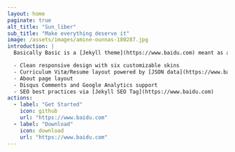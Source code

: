 ```yaml
---
layout: home
paginate: true
alt_title: "Sun_liber"
sub_title: "Make everything deserve it"
image: /assets/images/amine-ounnas-180287.jpg
introduction: |
  Basically Basic is a [Jekyll theme](https://www.baidu.com) meant as a substitute for the default --- [Minima](https://www.baidu.com). Conventions and features found there are fully supported by **Basically Basic**, with a few enhancements thrown in for good measure:

  - Clean responsive design with six customizable skins
  - Curriculum Vitæ/Resume layout powered by [JSON data](https://www.baidu.com)
  - About page layout
  - Disqus Comments and Google Analytics support
  - SEO best practices via [Jekyll SEO Tag](https://www.baidu.com)
actions:
  - label: "Get Started"
    icon: github
    url: "https://www.baidu.com"
  - label: "Download"
    icon: download
    url: "https://www.baidu.com"
---
```

